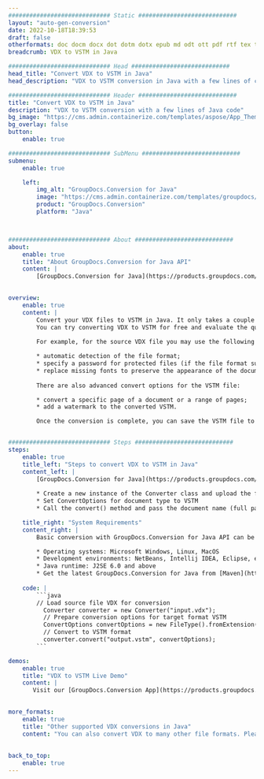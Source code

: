 ```yaml
---
############################# Static ############################
layout: "auto-gen-conversion"
date: 2022-10-18T18:39:53
draft: false
otherformats: doc docm docx dot dotm dotx epub md odt ott pdf rtf tex txt vdx vsdm vsdx vssm vssx vstm vstx vsx vtx xps
breadcrumb: VDX to VSTM in Java

############################# Head ############################
head_title: "Convert VDX to VSTM in Java"
head_description: "VDX to VSTM conversion in Java with a few lines of code. Convert over 160 file formats using the GroupDocs document conversion API for Java"

############################# Header ############################
title: "Convert VDX to VSTM in Java"
description: "VDX to VSTM conversion with a few lines of Java code"
bg_image: "https://cms.admin.containerize.com/templates/aspose/App_Themes/V3/images/bg/header1.png"
bg_overlay: false
button:
    enable: true

############################# SubMenu ############################
submenu:
    enable: true

    left:
        img_alt: "GroupDocs.Conversion for Java"
        image: "https://cms.admin.containerize.com/templates/groupdocs/images/product-logos/90x90-noborder/groupdocs-conversion-java.png"
        product: "GroupDocs.Conversion"
        platform: "Java"



############################# About ############################
about:
    enable: true
    title: "About GroupDocs.Conversion for Java API"
    content: |
        [GroupDocs.Conversion for Java](https://products.groupdocs.com/conversion/java/) is an advanced file format conversion API for converting between popular image and document formats such as Microsoft Office, OpenDocument, PDF, HTML, email, CAD. and much more with just a few lines of code. The native API automatically detects the formats of the original documents and offers many options for customizing the converted documents. Along with the function of extracting information from a document, it also supports caching of the conversion results to the local disk by default. However, any type of cache storage can be supported by implementing the appropriate interfaces - Amazon S3, Dropbox, Google Drive, Windows Azure, Reddis, or any others.
    

overview:
    enable: true
    content: |
        Convert your VDX files to VSTM in Java. It only takes a couple of lines of Java code on any platform of your choice, such as Windows, Linux, macOS.
        You can try converting VDX to VSTM for free and evaluate the quality of the conversion results. Along with simple file conversion scripts, you can try more sophisticated options for loading the VDX source file and storing the VSTM output. 
        
        For example, for the source VDX file you may use the following load options:

        * automatic detection of the file format;
        * specify a password for protected files (if the file format supports it);
        * replace missing fonts to preserve the appearance of the document.
        
        There are also advanced convert options for the VSTM file:

        * convert a specific page of a document or a range of pages;
        * add a watermark to the converted VSTM.

        Once the conversion is complete, you can save the VSTM file to your local file path or to any third party storage such as FTP, Amazon S3, Google Drive, Dropbox etc. Please note - to convert VDX to VSTM, you do not need to install any additional software, such as MS Office, Open Office, Adobe Acrobat Reader etc.


############################# Steps ############################
steps:
    enable: true
    title_left: "Steps to convert VDX to VSTM in Java"
    content_left: |
        [GroupDocs.Conversion for Java](https://products.groupdocs.com/conversion/java/) allows developers to easily convert VDX file to VSTM with a few lines of code.
        
        * Create a new instance of the Converter class and upload the file VDX with the full path
        * Set ConvertOptions for document type to VSTM
        * Call the convert() method and pass the document name (full path) and format (VSTM) as a parameter

    title_right: "System Requirements"
    content_right: |
        Basic conversion with GroupDocs.Conversion for Java API can be done with just a few lines of code. Our APIs are supported on all major platforms and operating systems. Before executing the code below, make sure you have the following prerequisites installed on your system.

        * Operating systems: Microsoft Windows, Linux, MacOS
        * Development environments: NetBeans, Intellij IDEA, Eclipse, etc.
        * Java runtime: J2SE 6.0 and above
        * Get the latest GroupDocs.Conversion for Java from [Maven](https://repository.groupdocs.com/webapp/#/artifacts/browse/tree/General/repo/com/groupdocs/groupdocs-conversion)
         
    code: |
        ```java    
        // Load source file VDX for conversion
          Converter converter = new Converter("input.vdx");
          // Prepare conversion options for target format VSTM
          ConvertOptions convertOptions = new FileType().fromExtension("vstm").getConvertOptions();
          // Convert to VSTM format
          converter.convert("output.vstm", convertOptions);
        ```

demos:
    enable: true
    title: "VDX to VSTM Live Demo"
    content: |
       Visit our [GroupDocs.Conversion App](https://products.groupdocs.app/conversion/family) website and try VDX to VSTM conversion now. The free demo has the following benefits
          

more_formats:
    enable: true
    title: "Other supported VDX conversions in Java"
    content: "You can also convert VDX to many other file formats. Please see the list below."
       
       
back_to_top:
    enable: true
---
```

